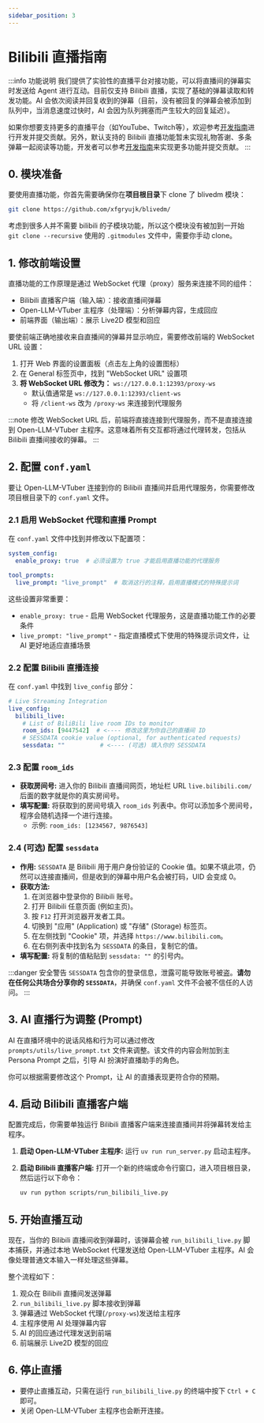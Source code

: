 ```yaml
---
sidebar_position: 3
---
```



# Bilibili 直播指南

:::info 功能说明
我们提供了实验性的直播平台对接功能，可以将直播间的弹幕实时发送给 Agent 进行互动。目前仅支持 Bilibili 直播，实现了基础的弹幕读取和转发功能。AI 会依次阅读并回复收到的弹幕（目前，没有被回复的弹幕会被添加到队列中，当消息速度过快时，AI 会因为队列拥塞而产生较大的回复延迟）。

如果你想要支持更多的直播平台（如YouTube、Twitch等），欢迎参考[开发指南](../../development-guide/backend/live-dev)进行开发并提交贡献。另外，默认支持的 Bilibili 直播功能暂未实现礼物答谢、多条弹幕一起阅读等功能，开发者可以参考[开发指南](../../development-guide/backend/live-dev)来实现更多功能并提交贡献。
:::

## 0. 模块准备

要使用直播功能，你首先需要确保你在**项目根目录**下 clone 了 blivedm 模块：
```bash
git clone https://github.com/xfgryujk/blivedm/
```

考虑到很多人并不需要 bilibili 的子模块功能，所以这个模块没有被加到一开始 `git clone --recursive` 使用的 `.gitmodules` 文件中，需要你手动 clone。

## 1. 修改前端设置

直播功能的工作原理是通过 WebSocket 代理（proxy）服务来连接不同的组件：
- Bilibili 直播客户端（输入端）：接收直播间弹幕
- Open-LLM-VTuber 主程序（处理端）：分析弹幕内容，生成回应
- 前端界面（输出端）：展示 Live2D 模型和回应

要使前端正确地接收来自直播间的弹幕并显示响应，需要修改前端的 WebSocket URL 设置：

1. 打开 Web 界面的设置面板（点击左上角的设置图标）
2. 在 General 标签页中，找到 "WebSocket URL" 设置项
3. **将 WebSocket URL 修改为：** `ws://127.0.0.1:12393/proxy-ws`
   - 默认值通常是 `ws://127.0.0.1:12393/client-ws`
   - 将 `/client-ws` 改为 `/proxy-ws` 来连接到代理服务

<!-- ![](./img/web/setting.jpg) -->

:::note
修改 WebSocket URL 后，前端将直接连接到代理服务，而不是直接连接到 Open-LLM-VTuber 主程序。这意味着所有交互都将通过代理转发，包括从 Bilibili 直播间接收的弹幕。
:::

## 2. 配置 `conf.yaml`

要让 Open-LLM-VTuber 连接到你的 Bilibili 直播间并启用代理服务，你需要修改项目根目录下的 `conf.yaml` 文件。

### 2.1 启用 WebSocket 代理和直播 Prompt

在 `conf.yaml` 文件中找到并修改以下配置项：

```yaml
system_config:
  enable_proxy: true  # 必须设置为 true 才能启用直播功能的代理服务

tool_prompts:
  live_prompt: "live_prompt"  # 取消这行的注释，启用直播模式的特殊提示词
```

这些设置非常重要：
- `enable_proxy: true` - 启用 WebSocket 代理服务，这是直播功能工作的必要条件
- `live_prompt: "live_prompt"` - 指定直播模式下使用的特殊提示词文件，让 AI 更好地适应直播场景

### 2.2 配置 Bilibili 直播连接

在 `conf.yaml` 中找到 `live_config` 部分：

```yaml
# Live Streaming Integration
live_config:
  bilibili_live:
    # List of BiliBili live room IDs to monitor
    room_ids: [9447542]  # <---- 修改这里为你自己的直播间 ID
    # SESSDATA cookie value (optional, for authenticated requests)
    sessdata: ""          # <---- (可选) 填入你的 SESSDATA
```

### 2.3 配置 `room_ids`

- **获取房间号:** 进入你的 Bilibili 直播间网页，地址栏 URL `live.bilibili.com/` 后面的数字就是你的真实房间号。
- **填写配置:** 将获取到的房间号填入 `room_ids` 列表中。你可以添加多个房间号，程序会随机选择一个进行连接。
  - 示例: `room_ids: [1234567, 9876543]`

### 2.4 (可选) 配置 `sessdata`

- **作用:** `SESSDATA` 是 Bilibili 用于用户身份验证的 Cookie 值。如果不填此项，仍然可以连接直播间，但是收到的弹幕中用户名会被打码，UID 会变成 0。
- **获取方法:**
    1. 在浏览器中登录你的 Bilibili 账号。
    2. 打开 Bilibili 任意页面 (例如主页)。
    3. 按 `F12` 打开浏览器开发者工具。
    4. 切换到 "应用" (Application) 或 "存储" (Storage) 标签页。
    5. 在左侧找到 "Cookie" 项，并选择 `https://www.bilibili.com`。
    6. 在右侧列表中找到名为 `SESSDATA` 的条目，复制它的值。
- **填写配置:** 将复制的值粘贴到 `sessdata: ""` 的引号内。

:::danger 安全警告
`SESSDATA` 包含你的登录信息，泄露可能导致账号被盗。**请勿在任何公共场合分享你的 `SESSDATA`**，并确保 `conf.yaml` 文件不会被不信任的人访问。
:::

## 3. AI 直播行为调整 (Prompt)

AI 在直播环境中的说话风格和行为可以通过修改 `prompts/utils/live_prompt.txt` 文件来调整。该文件的内容会附加到主 Persona Prompt 之后，引导 AI 扮演好直播助手的角色。

你可以根据需要修改这个 Prompt，让 AI 的直播表现更符合你的预期。

## 4. 启动 Bilibili 直播客户端

配置完成后，你需要单独运行 Bilibili 直播客户端来连接直播间并将弹幕转发给主程序。

1.  **启动 Open-LLM-VTuber 主程序:**
    运行 `uv run run_server.py` 启动主程序。

2.  **启动 Bilibili 直播客户端:**
    打开一个新的终端或命令行窗口，进入项目根目录，然后运行以下命令：

    ```bash
    uv run python scripts/run_bilibili_live.py
    ```

## 5. 开始直播互动

现在，当你的 Bilibili 直播间收到弹幕时，该弹幕会被 `run_bilibili_live.py` 脚本捕获，并通过本地 WebSocket 代理发送给 Open-LLM-VTuber 主程序。AI 会像处理普通文本输入一样处理这些弹幕。

整个流程如下：
1. 观众在 Bilibili 直播间发送弹幕
2. `run_bilibili_live.py` 脚本接收到弹幕
3. 弹幕通过 WebSocket 代理(`/proxy-ws`)发送给主程序
4. 主程序使用 AI 处理弹幕内容
5. AI 的回应通过代理发送到前端
6. 前端展示 Live2D 模型的回应

## 6. 停止直播

- 要停止直播互动，只需在运行 `run_bilibili_live.py` 的终端中按下 `Ctrl + C` 即可。
- 关闭 Open-LLM-VTuber 主程序也会断开连接。